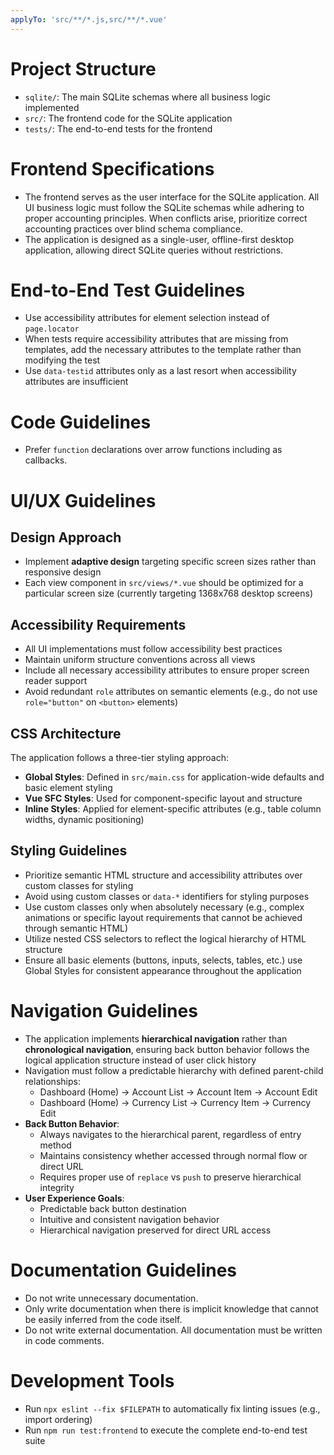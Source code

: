 ```yaml
---
applyTo: 'src/**/*.js,src/**/*.vue'
---
```


# Project Structure
- `sqlite/`: The main SQLite schemas where all business logic implemented
- `src/`: The frontend code for the SQLite application
- `tests/`: The end-to-end tests for the frontend

# Frontend Specifications
- The frontend serves as the user interface for the SQLite application. All UI business logic must follow the SQLite schemas while adhering to proper accounting principles. When conflicts arise, prioritize correct accounting practices over blind schema compliance.
- The application is designed as a single-user, offline-first desktop application, allowing direct SQLite queries without restrictions.

# End-to-End Test Guidelines
- Use accessibility attributes for element selection instead of `page.locator`
- When tests require accessibility attributes that are missing from templates, add the necessary attributes to the template rather than modifying the test
- Use `data-testid` attributes only as a last resort when accessibility attributes are insufficient

# Code Guidelines
- Prefer `function` declarations over arrow functions including as callbacks.

# UI/UX Guidelines

## Design Approach
- Implement **adaptive design** targeting specific screen sizes rather than responsive design
- Each view component in `src/views/*.vue` should be optimized for a particular screen size (currently targeting 1368x768 desktop screens)

## Accessibility Requirements
- All UI implementations must follow accessibility best practices
- Maintain uniform structure conventions across all views
- Include all necessary accessibility attributes to ensure proper screen reader support
- Avoid redundant `role` attributes on semantic elements (e.g., do not use `role="button"` on `<button>` elements)

## CSS Architecture
The application follows a three-tier styling approach:
- **Global Styles**: Defined in `src/main.css` for application-wide defaults and basic element styling
- **Vue SFC Styles**: Used for component-specific layout and structure
- **Inline Styles**: Applied for element-specific attributes (e.g., table column widths, dynamic positioning)

## Styling Guidelines
- Prioritize semantic HTML structure and accessibility attributes over custom classes for styling
- Avoid using custom classes or `data-*` identifiers for styling purposes
- Use custom classes only when absolutely necessary (e.g., complex animations or specific layout requirements that cannot be achieved through semantic HTML)
- Utilize nested CSS selectors to reflect the logical hierarchy of HTML structure
- Ensure all basic elements (buttons, inputs, selects, tables, etc.) use Global Styles for consistent appearance throughout the application

# Navigation Guidelines
- The application implements **hierarchical navigation** rather than **chronological navigation**, ensuring back button behavior follows the logical application structure instead of user click history
- Navigation must follow a predictable hierarchy with defined parent-child relationships:
  - Dashboard (Home) → Account List → Account Item → Account Edit
  - Dashboard (Home) → Currency List → Currency Item → Currency Edit
- **Back Button Behavior**:
  - Always navigates to the hierarchical parent, regardless of entry method
  - Maintains consistency whether accessed through normal flow or direct URL
  - Requires proper use of `replace` vs `push` to preserve hierarchical integrity
- **User Experience Goals**:
  - Predictable back button destination
  - Intuitive and consistent navigation behavior
  - Hierarchical navigation preserved for direct URL access

# Documentation Guidelines
- Do not write unnecessary documentation.
- Only write documentation when there is implicit knowledge that cannot be easily inferred from the code itself.
- Do not write external documentation. All documentation must be written in code comments.

# Development Tools
- Run `npx eslint --fix $FILEPATH` to automatically fix linting issues (e.g., import ordering)
- Run `npm run test:frontend` to execute the complete end-to-end test suite
